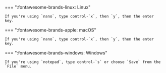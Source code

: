 === ":fontawesome-brands-linux: Linux"

    If you're using `nano`, type control-`x`, then `y`, then the enter key.


=== ":fontawesome-brands-apple: macOS"

    If you're using `nano`, type control-`x`, then `y`, then the enter key.


=== ":fontawesome-brands-windows: Windows"

    If you're using `notepad`, type control-`s` or choose `Save` from the `File` menu.

